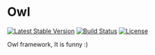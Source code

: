 Owl
===
[![Latest Stable Version](https://poser.pugx.org/owl/owl/v/stable.svg)](https://packagist.org/packages/owl/owl)
[![Build Status](https://travis-ci.org/owl/owl.svg)](https://travis-ci.org/owl/owl)
[![License](https://poser.pugx.org/owl/owl/license.svg)](https://packagist.org/packages/owl/owl)

Owl framework, It is funny :)
